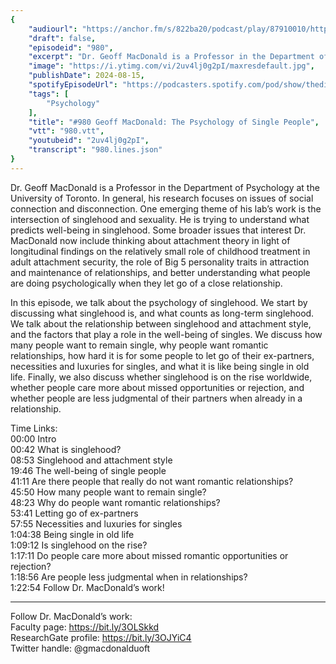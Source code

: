 ```yaml
---
{
	"audiourl": "https://anchor.fm/s/822ba20/podcast/play/87910010/https%3A%2F%2Fd3ctxlq1ktw2nl.cloudfront.net%2Fstaging%2F2024-5-11%2Fc34d34ec-1ccf-3d62-9681-cd2269dc0daf.m4a",
	"draft": false,
	"episodeid": "980",
	"excerpt": "Dr. Geoff MacDonald is a Professor in the Department of Psychology at the University of Toronto. In general, his research focuses on issues of social connection and disconnection. One emerging theme of his lab’s work is the intersection of singlehood and sexuality. He is trying to understand what predicts well-being in singlehood. Some broader issues that interest Dr. MacDonald now include thinking about attachment theory in light of longitudinal findings on the relatively small role of childhood treatment in adult attachment security, the role of Big 5 personality traits in attraction and maintenance of relationships, and better understanding what people are doing psychologically when they let go of a close relationship.",
	"image": "https://i.ytimg.com/vi/2uv4lj0g2pI/maxresdefault.jpg",
	"publishDate": 2024-08-15,
	"spotifyEpisodeUrl": "https://podcasters.spotify.com/pod/show/thedissenter/episodes/980-Geoff-MacDonald-The-Psychology-of-Single-People-e2kpa5q",
	"tags": [
		"Psychology"
	],
	"title": "#980 Geoff MacDonald: The Psychology of Single People",
	"vtt": "980.vtt",
	"youtubeid": "2uv4lj0g2pI",
	"transcript": "980.lines.json"
}
---
```

Dr. Geoff MacDonald is a Professor in the Department of Psychology at the University of Toronto. In general, his research focuses on issues of social connection and disconnection. One emerging theme of his lab’s work is the intersection of singlehood and sexuality. He is trying to understand what predicts well-being in singlehood. Some broader issues that interest Dr. MacDonald now include thinking about attachment theory in light of longitudinal findings on the relatively small role of childhood treatment in adult attachment security, the role of Big 5 personality traits in attraction and maintenance of relationships, and better understanding what people are doing psychologically when they let go of a close relationship.

In this episode, we talk about the psychology of singlehood. We start by discussing what singlehood is, and what counts as long-term singlehood. We talk about the relationship between singlehood and attachment style, and the factors that play a role in the well-being of singles. We discuss how many people want to remain single, why people want romantic relationships, how hard it is for some people to let go of their ex-partners, necessities and luxuries for singles, and what it is like being single in old life. Finally, we also discuss whether singlehood is on the rise worldwide, whether people care more about missed opportunities or rejection, and whether people are less judgmental of their partners when already in a relationship.

Time Links:  
<time>00:00</time> Intro  
<time>00:42</time> What is singlehood?  
<time>08:53</time> Singlehood and attachment style  
<time>19:46</time> The well-being of single people  
<time>41:11</time> Are there people that really do not want romantic relationships?   
<time>45:50</time> How many people want to remain single?  
<time>48:23</time> Why do people want romantic relationships?  
<time>53:41</time> Letting go of ex-partners  
<time>57:55</time> Necessities and luxuries for singles  
<time>1:04:38</time> Being single in old life  
<time>1:09:12</time> Is singlehood on the rise?  
<time>1:17:11</time> Do people care more about missed romantic opportunities or rejection?  
<time>1:18:56</time> Are people less judgmental when in relationships?  
<time>1:22:54</time> Follow Dr. MacDonald’s work!

---

Follow Dr. MacDonald’s work:  
Faculty page: https://bit.ly/3OLSkkd  
ResearchGate profile: https://bit.ly/3OJYiC4  
Twitter handle: @gmacdonalduoft
